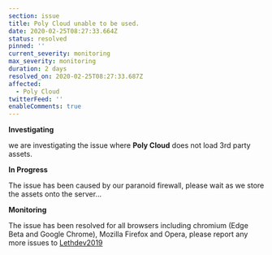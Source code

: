 ```yaml
---
section: issue
title: Poly Cloud unable to be used.
date: 2020-02-25T08:27:33.664Z
status: resolved
pinned: ''
current_severity: monitoring
max_severity: monitoring
duration: 2 days
resolved_on: 2020-02-25T08:27:33.687Z
affected:
  - Poly Cloud
twitterFeed: ''
enableComments: true
---
```

**Investigating**

we are investigating the issue where **Poly Cloud** does not load 3rd party assets.

**In Progress**

The issue has been caused by our paranoid firewall, please wait as we store the assets onto the server...

**Monitoring**

The issue has been resolved for all browsers including chromium (Edge Beta and Google Chrome), Mozilla Firefox and Opera, please report any more issues to [Lethdev2019](mailto:Lethiathan2019@outlook.com?Subject=Issue%20#000122)
